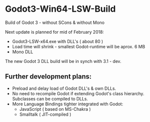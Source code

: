 # Godot3-Win64-LSW-Build
Build of Godot 3 - without SCons & without Mono

Next update is planned for  mid of February 2018:
+ Godot3-LSW-x64.exe with DLL's ( about 80 )
+ Load time will shrink - smallest Godot-runtime will be aprox. 6 MB
+ Mono DLL

The new Godot 3 DLL build will be in synch with 3.1 - dev.
## Further development plans:
+ Preload and delay load of Godot DLL's & own DLLs.
+ No need to recompile Godot if extending Godot's class hierarchy.
  Subclasses can be compiled to DLLs.
+ More Language Bindings tighter integrated with Godot:
  + JavaScript ( based on MS-Chakra )
  + Smalltalk ( JIT-compiled )
